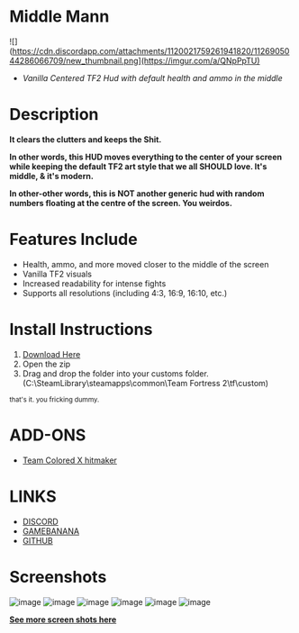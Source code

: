 # Middle Mann
![](https://cdn.discordapp.com/attachments/1120021759261941820/1126905044286066709/new_thumbnail.png](https://imgur.com/a/QNpPpTU)
- *Vanilla Centered TF2 Hud with default health and ammo in the middle*
# Description
**It clears the clutters and keeps the Shit.**

**In other words, this HUD moves everything to the center of your screen while keeping the default TF2 art style that we all SHOULD love. It's middle, & it's modern.**

**In other-other words, this is NOT another generic hud with random numbers floating at the centre of the screen. You weirdos.**

# Features Include
- Health, ammo, and more moved closer to the middle of the screen
- Vanilla TF2 visuals
- Increased readability for intense fights
- Supports all resolutions (including 4:3, 16:9, 16:10, etc.)

# Install Instructions
1. [Download Here](https://github.com/Vexcenot/Middle-Mann/archive/refs/heads/master.zip)
2. Open the zip
3. Drag and drop the folder into your customs folder. (C:\SteamLibrary\steamapps\common\Team Fortress 2\tf\custom)

<sub>that's it. you fricking dummy.</sub>

# ADD-ONS
- [Team Colored X hitmaker](https://gamebanana.com/mods/460476)

# LINKS
- [DISCORD](https://discord.gg/9QzHkQx)
- [GAMEBANANA](https://gamebanana.com/mods/445578)
- [GITHUB](https://github.com/Vexcenot/Middle-Mann)


# Screenshots 
![image](https://github.com/Vexcenot/Middle-Mann/assets/41777800/361560a3-98b3-42e5-8941-e47d02597fe1)
![image](https://github.com/Vexcenot/Middle-Mann/assets/41777800/bd588f10-cbc2-4aac-a013-f076b52f26e9)
![image](https://github.com/Vexcenot/Middle-Mann/assets/41777800/290a4155-6002-4cb4-ad06-6022e36dc61e)
![image](https://github.com/Vexcenot/Middle-Mann/assets/41777800/bc1df8d9-149e-43dd-8b3d-7ad08698bd28)
![image](https://github.com/Vexcenot/Middle-Mann/assets/41777800/f2e51909-fbff-4e78-8b89-73a44f9b2e00)
![image](https://github.com/Vexcenot/Middle-Mann/assets/41777800/9edb8978-59e9-463b-ad2d-73fb77e63144)

[**See more screen shots here**](https://imgur.com/a/B1572CO)

